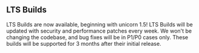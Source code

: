 ## LTS Builds
LTS Builds are now available, beginning with unicorn 1.5! LTS Builds will be updated with security and performance patches every week. We won't be changing the codebase, and bug fixes will be in P1/P0 cases only. These builds will be supported for 3 months after their initial release.
